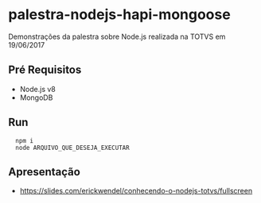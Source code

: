 # palestra-nodejs-hapi-mongoose
Demonstrações da palestra sobre Node.js realizada na TOTVS em 19/06/2017

## Pré Requisitos
 - Node.js v8
 - MongoDB

## Run

```
  npm i
  node ARQUIVO_QUE_DESEJA_EXECUTAR
```

## Apresentação
 - https://slides.com/erickwendel/conhecendo-o-nodejs-totvs/fullscreen
